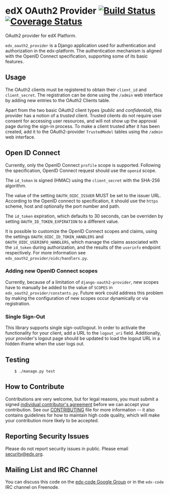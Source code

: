 edX OAuth2 Provider [![Build Status](https://travis-ci.org/edx/edx-oauth2-provider.svg?branch=master)](https://travis-ci.org/edx/edx-oauth2-provider) [![Coverage Status](https://coveralls.io/repos/edx/edx-oauth2-provider/badge.png?branch=master)](https://coveralls.io/r/edx/edx-oauth2-provider?branch=master)
===================
OAuth2 provider for edX Platform.

`edx_oauth2_provider` is a Django application used for authentication and authorization in the edx-platform. The
authentication mechanism is aligned with the OpenID Connect specification, supporting some of its basic features.

Usage
-----

The OAuth2 clients must be registered to obtain their `client_id` and `client_secret`. The registration can be done using the
`/admin` web interface by adding new entries to the OAuth2 Clients table.

Apart from the two basic OAuth2 client types (_public_ and _confidential_), this provider has a notion of a _trusted_
client. Trusted clients do not require user consent for accessing user resources, and will not show up the approval
page during the sign-in process. To make a client trusted after it has been created, add it to the OAuth2-provider
`TrustedModel` tables using the `/admin` web interface.

Open ID Connect
---------------

Currently, only the OpenID Connect `profile` scope is supported. Following the specification, OpenID Connect request
should use the `openid` scope.

The `id_token` is signed (HMAC) using the `client_secret` with the SHA-256 algorithm.

The value of the setting `OAUTH_OIDC_ISSUER` MUST be set to the issuer URL. According to the OpenID connect to
specification, it should use the `https` scheme, host and optionally the port number and path.

The `id_token` expiration, which defaults to 30 seconds, can be overriden by setting `OAUTH_ID_TOKEN_EXPIRATION` to a
different value.

It is possible to customize the OpenID Connect scopes and claims, using the settings `OAUTH_OIDC_ID_TOKEN_HANDLERS`
and `OAUTH_OIDC_USERINFO_HANDLERS`, which manage the claims associated with the `id_token` during authorization, and
the results of the `userinfo` endpoint respectively. For more information see `edx_oauth2_provider/oidc/handlers.py`.


### Adding new OpenID Connect scopes

Currently, because of a limitation of `django-oauth2-provider`, new scopes have to manually be added to the
value of `SCOPES` in `edx_oauth2_provider/constants.py`. Future work could address this problem by making the
configuration of new scopes occur dynamically or via registration.

### Single Sign-Out

This library supports single sign-out/logout. In order to activate the functionality for your client, add a URL to the
`logout_uri` field. Additionally, your provider's logout page should be updated to load the logout URL in a hidden
iframe when the user logs out.

Testing
-------

        $ ./manage.py test


How to Contribute
-----------------
Contributions are very welcome, but for legal reasons, you must submit a signed
[individual contributor's agreement](http://code.edx.org/individual-contributor-agreement.pdf)
before we can accept your contribution. See our
[CONTRIBUTING](https://github.com/edx/edx-platform/blob/master/CONTRIBUTING.rst)
file for more information -- it also contains guidelines for how to maintain
high code quality, which will make your contribution more likely to be accepted.


Reporting Security Issues
-------------------------
Please do not report security issues in public. Please email security@edx.org.


Mailing List and IRC Channel
----------------------------

You can discuss this code on the [edx-code Google Group](https://groups.google.com/forum/#!forum/edx-code) or in the
`edx-code` IRC channel on Freenode.

